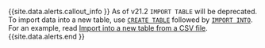 {{site.data.alerts.callout_info }}
As of v21.2 `IMPORT TABLE` will be deprecated. To import data into a new table, use [`CREATE TABLE`](create-table.html) followed by [`IMPORT INTO`](import-into.html). For an example, read [Import into a new table from a CSV file](import-into.html#import-into-a-new-table-from-a-csv-file).
{{site.data.alerts.end }}
